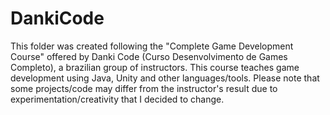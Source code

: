 # DankiCode

This folder was created following the "Complete Game Development Course" offered by Danki Code (Curso Desenvolvimento de Games Completo), a brazilian group of instructors.
This course teaches game development using Java, Unity and other languages/tools. Please note that some projects/code may differ from the instructor's result due to
experimentation/creativity that I decided to change.
